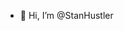 - 👋 Hi, I’m @StanHustler


<!---
StanHustler/StanHustler is a ✨ special ✨ repository because its `README.md` (this file) appears on your GitHub profile.
You can click the Preview link to take a look at your changes.
--->
